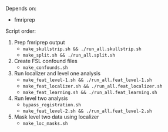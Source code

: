 Depends on:
- fmriprep

Script order:
1. Prep fmriprep output
    - `make_skullstrip.sh && ./run_all.skullstrip.sh`
    - `make_split.sh && ./run_all.split.sh`
2. Create FSL confound files
    - `make_confounds.sh`
3. Run localizer and level one analysis
    - `make_feat_level-1.sh && ./run_all.feat_level-1.sh`
    - `make_feat_localizer.sh && ./run_all.feat_localizer.sh`
    - `make_feat_learning.sh && ./run_all.feat_learning.sh`
4. Run level two analysis
    - `bypass_registration.sh`
    - `make_feat_level-2.sh && ./run_all.feat_level-2.sh`
5. Mask level two data using localizer
    - `make_loc_masks.sh`
